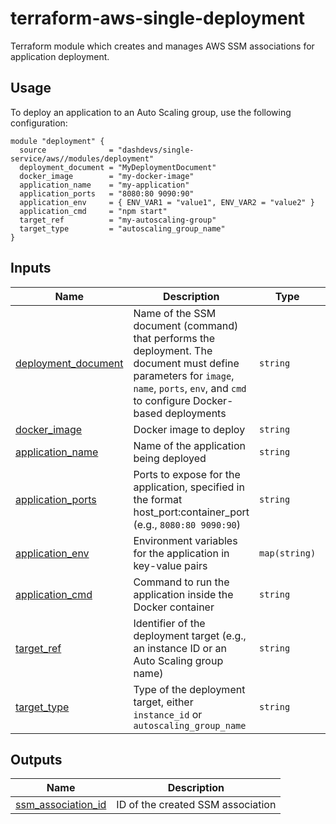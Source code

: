 # terraform-aws-single-deployment

Terraform module which creates and manages AWS SSM associations for application deployment.

## Usage

To deploy an application to an Auto Scaling group, use the following configuration:

```
module "deployment" {
  source              = "dashdevs/single-service/aws//modules/deployment"
  deployment_document = "MyDeploymentDocument"
  docker_image        = "my-docker-image"
  application_name    = "my-application"
  application_ports   = "8080:80 9090:90"
  application_env     = { ENV_VAR1 = "value1", ENV_VAR2 = "value2" }
  application_cmd     = "npm start"
  target_ref          = "my-autoscaling-group"
  target_type         = "autoscaling_group_name"
}
```

## Inputs

| Name | Description | Type | Default | Required |
|------|-------------|------|---------|:--------:|
| <a name="input_deployment_document"></a> [deployment\_document](#input\_deployment\_document) | Name of the SSM document (command) that performs the deployment. The document must define parameters for `image`, `name`, `ports`, `env`, and `cmd` to configure Docker-based deployments | `string` | n/a | yes |
| <a name="input_docker_image"></a> [docker\_image](#input\_docker\_image) | Docker image to deploy | `string` | n/a | yes |
| <a name="input_application_name"></a> [application\_name](#input\_application\_name) | Name of the application being deployed | `string` | n/a | yes |
| <a name="input_application_ports"></a> [application\_ports](#input\_application\_ports) | Ports to expose for the application, specified in the format host_port:container_port (e.g., `8080:80 9090:90`) | `string` | `null` | no |
| <a name="input_application_env"></a> [application\_env](#input\_application\_env) | Environment variables for the application in key-value pairs | `map(string)` | `{}` | no |
| <a name="input_application_cmd"></a> [application\_cmd](#input\_application\_cmd) | Command to run the application inside the Docker container | `string` | `null` | no |
| <a name="input_target_ref"></a> [target\_ref](#input\_target\_ref) | Identifier of the deployment target (e.g., an instance ID or an Auto Scaling group name) | `string` | n/a | yes |
| <a name="input_target_type"></a> [target\_type](#input\_target\_type) | Type of the deployment target, either `instance_id` or `autoscaling_group_name` | `string` | `"instance_id"` | no |

## Outputs

| Name | Description |
|------|-------------|
| <a name="output_ssm_association_id"></a> [ssm\_association\_id](#output\_ssm\_association\_id) | ID of the created SSM association |
